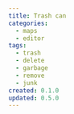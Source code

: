```yaml
---
title: Trash can
categories:
  - maps
  - editor
tags:
  - trash
  - delete
  - garbage
  - remove
  - junk
created: 0.1.0
updated: 0.5.0
---
```

